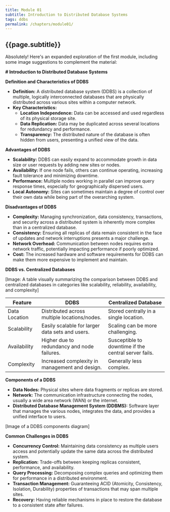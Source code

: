 ```yaml
---
title: Module 01
subtitle: Introduction to Distributed Database Systems
tags: ddbs
permalink: /chapters/module01/
---
```

## {{page.subtitle}}


Absolutely! Here's an expanded exploration of the first module, including some image suggestions to complement the material:

**# Introduction to Distributed Database Systems**

**Definition and Characteristics of DDBS**

* **Definition:** A distributed database system (DDBS) is a collection of multiple, logically interconnected databases that are physically distributed across various sites within a computer network.
* **Key Characteristics:**
    * **Location Independence:** Data can be accessed and used regardless of its physical storage site.
    * **Data Replication:**  Data may be duplicated across several locations for redundancy and performance.
    * **Transparency:** The distributed nature of the database is often hidden from users, presenting a unified view of the data.



**Advantages of DDBS**

* **Scalability:** DDBS can easily expand to accommodate growth in data size or user requests by adding new sites or nodes.
* **Availability:**  If one node fails, others can continue operating, increasing fault tolerance and minimizing downtime.
* **Performance:**  Multiple nodes working in parallel can improve query response times, especially for geographically dispersed users.
* **Local Autonomy:**   Sites can sometimes maintain a degree of control over their own data while being part of the overarching system.

**Disadvantages of DDBS**

* **Complexity:** Managing synchronization, data consistency,  transactions, and security across a distributed system is inherently more complex than in a centralized database.
* **Consistency:** Ensuring all replicas of data remain consistent in the face of updates and network interruptions presents a major challenge.
* **Network Overhead:** Communication between nodes requires extra network traffic, potentially impacting performance if poorly optimized.
* **Cost:** The increased hardware and software requirements for DDBS can make them more expensive to implement and maintain.

**DDBS vs. Centralized Databases**

[Image: A table visually summarizing the comparison between DDBS and centralized databases in categories like scalability, reliability, availability, and complexity]

| Feature           |  DDBS                                           |  Centralized Database |
|-------------------|-------------------------------------------------|------------------------|
| Data Location  | Distributed across multiple locations/nodes.    | Stored centrally in a single location.      |
| Scalability    |  Easily scalable for larger data sets and users. | Scaling can be more challenging.                     |
| Availability   | Higher due to redundancy and node failures.     |  Susceptible to downtime if the central server fails. |
| Complexity     | Increased complexity in management and design.  | Generally less complex.          |

**Components of a DDBS**

* **Data Nodes:** Physical sites where data fragments or replicas are stored.
* **Network:** The communication infrastructure connecting the nodes, usually a wide area network (WAN) or the internet.
* **Distributed Database Management System (DDBMS):**  Software layer that manages the various nodes, integrates the data, and provides a unified interface to users.

[Image of a DDBS components diagram]

**Common Challenges in DDBS**

* **Concurrency Control:** Maintaining data consistency as multiple users access and potentially update the same data across the distributed system.
* **Replication:**  Trade-offs between keeping  replicas consistent, performance, and availability.
* **Query Processing:** Decomposing complex queries and optimizing them for performance in a distributed environment.
* **Transaction Management:** Guaranteeing ACID (Atomicity, Consistency, Isolation, Durability) properties of transactions that may span multiple sites.
* **Recovery:** Having reliable mechanisms in place to restore the database  to a consistent state after failures.
